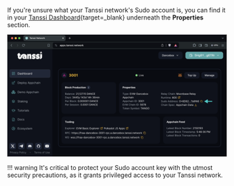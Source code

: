 If you're unsure what your Tanssi network's Sudo account is, you can find it in your [Tanssi Dashboard](https://apps.tanssi.network){target=\_blank} underneath the **Properties** section.

![Locating your Sudo address on apps.tanssi.network](/images/builders/manage/locate-sudo-account.webp)

!!! warning
    It's critical to protect your Sudo account key with the utmost security precautions, as it grants privileged access to your Tanssi network.